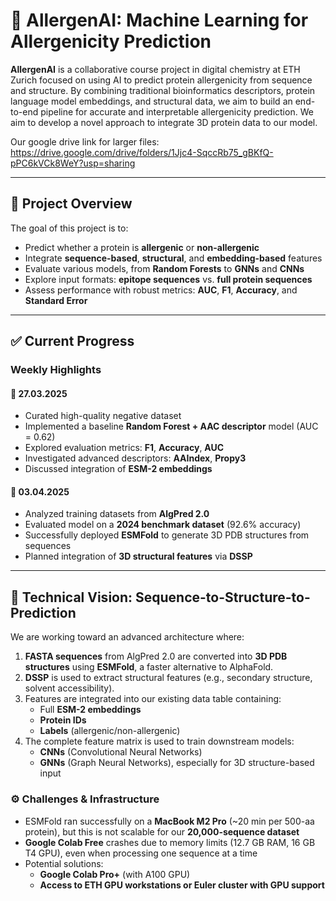 # 🧬 AllergenAI: Machine Learning for Allergenicity Prediction

**AllergenAI** is a collaborative course project in digital chemistry at ETH Zurich focused on using AI to predict protein allergenicity from sequence and structure. By combining traditional bioinformatics descriptors, protein language model embeddings, and structural data, we aim to build an end-to-end pipeline for accurate and interpretable allergenicity prediction. We aim to develop a novel approach to integrate 3D protein data to our model. 

Our google drive link for larger files: https://drive.google.com/drive/folders/1Jjc4-SqccRb75_gBKfQ-pPC6kVCk8WeY?usp=sharing

---

## 🚀 Project Overview

The goal of this project is to:

- Predict whether a protein is **allergenic** or **non-allergenic**
- Integrate **sequence-based**, **structural**, and **embedding-based** features
- Evaluate various models, from **Random Forests** to **GNNs** and **CNNs**
- Explore input formats: **epitope sequences** vs. **full protein sequences**
- Assess performance with robust metrics: **AUC**, **F1**, **Accuracy**, and **Standard Error**

---

## ✅ Current Progress

### Weekly Highlights

#### 🔹 27.03.2025
- Curated high-quality negative dataset  
- Implemented a baseline **Random Forest + AAC descriptor** model (AUC = 0.62)  
- Explored evaluation metrics: **F1**, **Accuracy**, **AUC**  
- Investigated advanced descriptors: **AAIndex**, **Propy3**  
- Discussed integration of **ESM-2 embeddings**

#### 🔹 03.04.2025
- Analyzed training datasets from **AlgPred 2.0**  
- Evaluated model on a **2024 benchmark dataset** (92.6% accuracy)  
- Successfully deployed **ESMFold** to generate 3D PDB structures from sequences  
- Planned integration of **3D structural features** via **DSSP**

---

## 🧠 Technical Vision: Sequence-to-Structure-to-Prediction

We are working toward an advanced architecture where:

1. **FASTA sequences** from AlgPred 2.0 are converted into **3D PDB structures** using **ESMFold**, a faster alternative to AlphaFold.
2. **DSSP** is used to extract structural features (e.g., secondary structure, solvent accessibility).
3. Features are integrated into our existing data table containing:
   - Full **ESM-2 embeddings**
   - **Protein IDs**
   - **Labels** (allergenic/non-allergenic)
4. The complete feature matrix is used to train downstream models:
   - **CNNs** (Convolutional Neural Networks)
   - **GNNs** (Graph Neural Networks), especially for 3D structure-based input

### ⚙️ Challenges & Infrastructure

- ESMFold ran successfully on a **MacBook M2 Pro** (~20 min per 500-aa protein), but this is not scalable for our **20,000-sequence dataset**
- **Google Colab Free** crashes due to memory limits (12.7 GB RAM, 16 GB T4 GPU), even when processing one sequence at a time
- Potential solutions:
  - **Google Colab Pro+** (with A100 GPU)
  - **Access to ETH GPU workstations or Euler cluster with GPU support**

